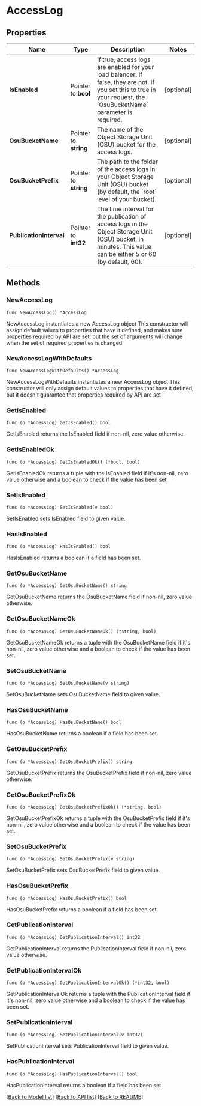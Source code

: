 # AccessLog

## Properties

Name | Type | Description | Notes
------------ | ------------- | ------------- | -------------
**IsEnabled** | Pointer to **bool** | If true, access logs are enabled for your load balancer. If false, they are not. If you set this to true in your request, the &#x60;OsuBucketName&#x60; parameter is required. | [optional] 
**OsuBucketName** | Pointer to **string** | The name of the Object Storage Unit (OSU) bucket for the access logs. | [optional] 
**OsuBucketPrefix** | Pointer to **string** | The path to the folder of the access logs in your Object Storage Unit (OSU) bucket (by default, the &#x60;root&#x60; level of your bucket). | [optional] 
**PublicationInterval** | Pointer to **int32** | The time interval for the publication of access logs in the Object Storage Unit (OSU) bucket, in minutes. This value can be either 5 or 60 (by default, 60). | [optional] 

## Methods

### NewAccessLog

`func NewAccessLog() *AccessLog`

NewAccessLog instantiates a new AccessLog object
This constructor will assign default values to properties that have it defined,
and makes sure properties required by API are set, but the set of arguments
will change when the set of required properties is changed

### NewAccessLogWithDefaults

`func NewAccessLogWithDefaults() *AccessLog`

NewAccessLogWithDefaults instantiates a new AccessLog object
This constructor will only assign default values to properties that have it defined,
but it doesn't guarantee that properties required by API are set

### GetIsEnabled

`func (o *AccessLog) GetIsEnabled() bool`

GetIsEnabled returns the IsEnabled field if non-nil, zero value otherwise.

### GetIsEnabledOk

`func (o *AccessLog) GetIsEnabledOk() (*bool, bool)`

GetIsEnabledOk returns a tuple with the IsEnabled field if it's non-nil, zero value otherwise
and a boolean to check if the value has been set.

### SetIsEnabled

`func (o *AccessLog) SetIsEnabled(v bool)`

SetIsEnabled sets IsEnabled field to given value.

### HasIsEnabled

`func (o *AccessLog) HasIsEnabled() bool`

HasIsEnabled returns a boolean if a field has been set.

### GetOsuBucketName

`func (o *AccessLog) GetOsuBucketName() string`

GetOsuBucketName returns the OsuBucketName field if non-nil, zero value otherwise.

### GetOsuBucketNameOk

`func (o *AccessLog) GetOsuBucketNameOk() (*string, bool)`

GetOsuBucketNameOk returns a tuple with the OsuBucketName field if it's non-nil, zero value otherwise
and a boolean to check if the value has been set.

### SetOsuBucketName

`func (o *AccessLog) SetOsuBucketName(v string)`

SetOsuBucketName sets OsuBucketName field to given value.

### HasOsuBucketName

`func (o *AccessLog) HasOsuBucketName() bool`

HasOsuBucketName returns a boolean if a field has been set.

### GetOsuBucketPrefix

`func (o *AccessLog) GetOsuBucketPrefix() string`

GetOsuBucketPrefix returns the OsuBucketPrefix field if non-nil, zero value otherwise.

### GetOsuBucketPrefixOk

`func (o *AccessLog) GetOsuBucketPrefixOk() (*string, bool)`

GetOsuBucketPrefixOk returns a tuple with the OsuBucketPrefix field if it's non-nil, zero value otherwise
and a boolean to check if the value has been set.

### SetOsuBucketPrefix

`func (o *AccessLog) SetOsuBucketPrefix(v string)`

SetOsuBucketPrefix sets OsuBucketPrefix field to given value.

### HasOsuBucketPrefix

`func (o *AccessLog) HasOsuBucketPrefix() bool`

HasOsuBucketPrefix returns a boolean if a field has been set.

### GetPublicationInterval

`func (o *AccessLog) GetPublicationInterval() int32`

GetPublicationInterval returns the PublicationInterval field if non-nil, zero value otherwise.

### GetPublicationIntervalOk

`func (o *AccessLog) GetPublicationIntervalOk() (*int32, bool)`

GetPublicationIntervalOk returns a tuple with the PublicationInterval field if it's non-nil, zero value otherwise
and a boolean to check if the value has been set.

### SetPublicationInterval

`func (o *AccessLog) SetPublicationInterval(v int32)`

SetPublicationInterval sets PublicationInterval field to given value.

### HasPublicationInterval

`func (o *AccessLog) HasPublicationInterval() bool`

HasPublicationInterval returns a boolean if a field has been set.


[[Back to Model list]](../README.md#documentation-for-models) [[Back to API list]](../README.md#documentation-for-api-endpoints) [[Back to README]](../README.md)


